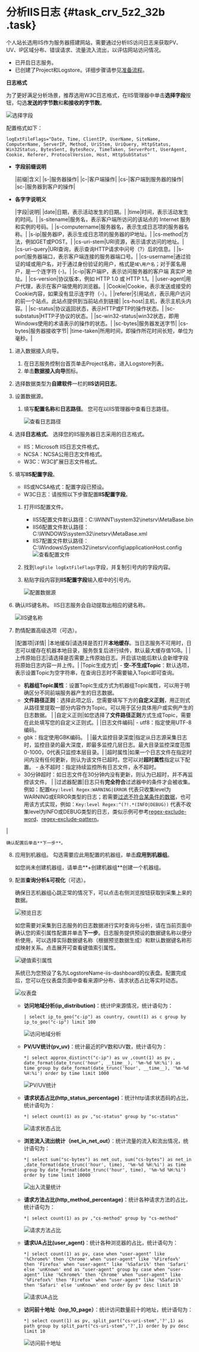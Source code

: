 # 分析IIS日志 {#task_crv_5z2_32b .task}

个人站长选用IIS作为服务器搭建网站，需要通过分析IIS访问日志来获取PV、UV、IP区域分布、错误请求、流量流入流出，以评估网站访问情况。

-   已开启日志服务。
-   已创建了Project和Logstore。详细步骤请参见[准备流程](../cn.zh-CN/用户指南/准备工作/准备流程.md)。

**日志格式**

为了更好满足分析场景，推荐选用W3C日志格式，在IIS管理器中单击**选择字段**按钮，勾选**发送的字节数**和**和接收的字节数**。

![](http://static-aliyun-doc.oss-cn-hangzhou.aliyuncs.com/assets/img/15250/6664_zh-CN.png "选择字段")

配置格式如下：

```
logExtFileFlags="Date, Time, ClientIP, UserName, SiteName, ComputerName, ServerIP, Method, UriStem, UriQuery, HttpStatus, Win32Status, BytesSent, BytesRecv, TimeTaken, ServerPort, UserAgent, Cookie, Referer, ProtocolVersion, Host, HttpSubStatus"
```

-   **字段前缀说明**

    |前缀|含义|
    |s-|服务器操作|
    |c-|客户端操作|
    |cs-|客户端到服务器的操作|
    |sc-|服务器到客户的操作|

-   **各字字说明义**

    |字段|说明|
    |date|日期，表示活动发生的日期。|
    |time|时间，表示活动发生的时间。|
    |s-sitename|服务名，表示客户端所访问的该站点的 Internet 服务和实例的号码。|
    |s-computername|服务器名，表示生成日志项的服务器名称。|
    |s-ip|服务器IP，表示生成日志项的服务器的IP地址。|
    |cs-method|​方法，例如GET或POST。|
    |cs-uri-stem|​URI资源，表示请求访问的地址。|
    |cs-uri-query|URI查询，表示查询HTTP请求中问号（?）后的信息。|
    |s-port|服务器端口，表示客户端连接的服务器端口号。|
    |cs-username|通过验证的域或用户名，对于通过身份验证的用户，格式是`域\用户名`；对于匿名用户，是一个连字符 \(-\)。|
    |c-ip|客户端IP，表示访问服务器的客户端 真实IP 地址。|
    |cs-version|协议版本，例如 HTTP 1.0 或 HTTP 1.1。|
    |user-agent|用户代理，表示在客户端使用的浏览器。|
    |Cookie|Cookie，表示发送或接受的Cookie内容，如果没有显示连字符（-）。|
    |referer|引用站点，表示用户访问的前一个站点。此站点提供到当前站点到链接|
    |cs-host|主机，表示主机头内容。|
    |sc-status|​协议返回状态，表示HTTP或FTP的操作状态。|
    |sc-substatus|HTTP子协议的状态。|
    |sc-win32-status|​win32状态，即用 Windows使用的术语表示的操作的状态。|
    |sc-bytes|​服务器发送字节|
    |cs-bytes|​服务器接收字节|
    |time-taken|​所用时间，即操作所花时间长短，单位为毫秒。|


1.  进入数据接入向导。 
    1.  在日志服务控制台首页单击Project名称，进入Logstore列表。 
    2.  单击**数据接入向导**图标。 
2.  选择数据类型为**自建软件**一栏的**IIS访问日志**。 
3.  设置数据源。 
    1.  填写**配置名称**和**日志路径**。 您可在以IIS管理器中查看日志路径。

        ![](http://static-aliyun-doc.oss-cn-hangzhou.aliyuncs.com/assets/img/15250/6665_zh-CN.png "查看日志路径")

4.  选择**日志格式**。 选择您的IIS服务器日志采用的日志格式。
    -   IIS：Microsoft IIS日志文件格式。
    -   NCSA：NCSA公用日志文件格式。
    -   W3C：W3C扩展日志文件格式。
5.  填写**IIS配置字段**。 
    -   IIS或NCSA格式：配置字段已预设。
    -   W3C日志：请按照以下步骤配置**IIS配置字段**。
    1.  打开IIS配置文件。 

        -   IIS5配置文件默认路径：C:\\WINNT\\system32\\inetsrv\\MetaBase.bin
        -   IIS6配置文件默认路径：C:\\WINDOWS\\system32\\inetsrv\\MetaBase.xml
        -   IIS7配置文件默认路径：C:\\Windows\\System32\\inetsrv\\config\\applicationHost.config
        ![](http://static-aliyun-doc.oss-cn-hangzhou.aliyuncs.com/assets/img/15250/6666_zh-CN.png "查看配置文件")

    2.  找到`logFile logExtFileFlags`字段，并复制引号内的字段内容。 
    3.  粘贴字段内容到**IIS配置字段**输入框中的引号内。 

        ![](http://static-aliyun-doc.oss-cn-hangzhou.aliyuncs.com/assets/img/15250/6667_zh-CN.png "配置数据源")

6.  确认IIS键名称。 IIS日志服务会自动提取出相应的键名称。

    ![](http://static-aliyun-doc.oss-cn-hangzhou.aliyuncs.com/assets/img/15250/6668_zh-CN.png "IIS键名称")

7.  酌情配置高级选项（可选）。 

    |配置项|详情|
    |本地缓存|请选择是否打开**本地缓存**。当日志服务不可用时，日志可以缓存在机器本地目录，服务恢复后进行续传，默认最大缓存值1GB。|
    |上传原始日志|请选择是否需要上传原始日志。开启该功能后默认会新增字段将原始日志内容一并上传。|
    |Topic生成方式|     -   **空-不生成Topic**：默认选项，表示设置Topic为空字符串，在查询日志时不需要输入Topic即可查询。
    -   **机器组Topic属性**：设置Topic生成方式为机器组Topic属性，可以用于明确区分不同前端服务器产生的日志数据。
    -   **文件路径正则**：选择此项之后，您需要填写下方的**自定义正则**，用正则式从路径里提取一部分内容作为Topic。可以用于区分具体用户或实例产生的日志数据。
 |
    |自定义正则|如您选择了**文件路径正则**方式生成Topic，需要在此处填写您的自定义正则式。|
    |日志文件编码|     -   utf8：指定使用UTF-8编码。
    -   gbk：指定使用GBK编码。
 |
    |最大监控目录深度|指定从日志源采集日志时，监控目录的最大深度，即最多监控几层日志。最大目录监控深度范围0-1000，0代表只监控本层目录。|
    |超时属性|如果一个日志文件在指定时间内没有任何更新，则认为该文件已超时。您可以对**超时属性**指定以下配置。    -   永不超时：指定持续监控所有日志文件，永不超时。
    -   30分钟超时：如日志文件在30分钟内没有更新，则认为已超时，并不再监控该文件。
|
    |过滤器配置|日志只有**完全符合**过滤器中的条件才会被收集。例如：配置`Key:level Regex:WARNING|ERROR` 代表只收集level为WARNING或ERROR类型的日志；若需要[过滤不符合某条件的数据](http://www.regular-expressions.info/lookaround.html)，也可用该方式实现，例如：`Key:level Regex:^(?!.*(INFO|DEBUG))` 代表不收集level为INFO或DEBUG类型的日志，类似示例可参考[regex-exclude-word](https://stackoverflow.com/questions/2404010/match-everything-except-for-specified-strings)、[regex-exclude-pattern](https://stackoverflow.com/questions/2078915/a-regular-expression-to-exclude-a-word-string)。

|

    确认配置后单击**下一步**。

8.  应用到机器组。 勾选需要应此用配置的机器组，单击**应用到机器组**。

    如您尚未创建机器组，请单击**+创建机器组**创建一个机器组。

9.  配置**查询分析&可视化**（可选）。 

    确保日志机器组心跳正常的情况下，可以点击右侧浏览按钮获取到采集上来的数据。

    ![](http://static-aliyun-doc.oss-cn-hangzhou.aliyuncs.com/assets/img/15250/6669_zh-CN.png "预览日志")

    如您需要对采集到日志服务的日志数据进行实时查询与分析，请在当前页面中确认您的索引属性配置并单击**下一步**。日志服务提供预设的数据键名称以便分析使用，可以选择实际数据键名称（根据预览数据生成）和默认数据键名称形成映射关系。点击展开可查看键值索引属性。

    ![](http://static-aliyun-doc.oss-cn-hangzhou.aliyuncs.com/assets/img/15250/6670_zh-CN.png "键值索引属性")

    系统已为您预设了名为LogstoreName-iis-dashboard的仪表盘。配置完成后，您可以在仪表盘页面中查看来源IP分布、请求状态占比等实时动态。

    ![](http://static-aliyun-doc.oss-cn-hangzhou.aliyuncs.com/assets/img/15250/6671_zh-CN.png "仪表盘")

    -   **访问地域分析\(ip\_distribution\)**：统计IP来源情况，统计语句为：

        ```
        | select ip_to_geo("c-ip") as country, count(1) as c group by ip_to_geo("c-ip") limit 100
        ```

        ![](http://static-aliyun-doc.oss-cn-hangzhou.aliyuncs.com/assets/img/15250/6672_zh-CN.png "访问地域分析")

    -   **PV/UV统计\(pv\_uv\)**：统计最近的PV数和UV数，统计语句为：

        ```
        *| select approx_distinct("c-ip") as uv ,count(1) as pv , date_format(date_trunc('hour', __time__), '%m-%d %H:%i') as time group by date_format(date_trunc('hour', __time__), '%m-%d %H:%i') order by time limit 1000
        ```

        ![](http://static-aliyun-doc.oss-cn-hangzhou.aliyuncs.com/assets/img/15250/6673_zh-CN.png "PV/UV统计")

    -   **请求状态占比\(http\_status\_percentage\)**：统计http请求状态码的占比，统计语句为：

        ```
        *| select count(1) as pv ,"sc-status" group by "sc-status"
        ```

        ![](http://static-aliyun-doc.oss-cn-hangzhou.aliyuncs.com/assets/img/15250/6674_zh-CN.png "请求状态占比")

    -   **浏览流入流出统计（net\_in\_net\_out）**：统计流量的流入和流出情况，统计语句为：

        ```
        *| select sum("sc-bytes") as net_out, sum("cs-bytes") as net_in ,date_format(date_trunc('hour', time), '%m-%d %H:%i') as time group by date_format(date_trunc('hour', time), '%m-%d %H:%i') order by time limit 10000
        ```

        ![](http://static-aliyun-doc.oss-cn-hangzhou.aliyuncs.com/assets/img/15250/6675_zh-CN.png "出入流量统计")

    -   **请求方法占比\(http\_method\_percentage\)**：统计各种请求方法的占比，统计语句为：

        ```
        *| select count(1) as pv ,"cs-method" group by "cs-method"
        ```

        ![](http://static-aliyun-doc.oss-cn-hangzhou.aliyuncs.com/assets/img/15250/6676_zh-CN.png "请求方法占比")

    -   **请求UA占比\(user\_agent\)**：统计各种浏览器的占比，统计语句为：

        ```
        *| select count(1) as pv, case when "user-agent" like '%Chrome%' then 'Chrome' when "user-agent" like '%Firefox%' then 'Firefox' when "user-agent" like '%Safari%' then 'Safari' else 'unKnown' end as "user-agent" group by case when "user-agent" like '%Chrome%' then 'Chrome' when "user-agent" like '%Firefox%' then 'Firefox' when "user-agent" like '%Safari%' then 'Safari' else 'unKnown' end order by pv desc limit 10
        ```

        ![](http://static-aliyun-doc.oss-cn-hangzhou.aliyuncs.com/assets/img/15250/6677_zh-CN.png "请求UA占比")

    -   **访问前十地址（top\_10\_page）**：统计访问数量前十的地址，统计语句为：

        ```
        *| select count(1) as pv, split_part("cs-uri-stem",'?',1) as path group by split_part("cs-uri-stem",'?',1) order by pv desc limit 10
        ```

        ![](http://static-aliyun-doc.oss-cn-hangzhou.aliyuncs.com/assets/img/15250/6678_zh-CN.png "访问前十地址")


